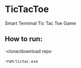 # TicTacToe
Smart Terminal Tic Tac Toe Game

## How to run:

-clone/download repo

-run `tictac.exe`
